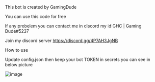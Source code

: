 This bot is created by GamingDude

You can use this code for free

If any probelem you can contact me in  discord my id GHC | Gaming Dude#5237

Join my discord server https://discord.gg/4P7AH3JgNB

How to use 

Update config.json then keep your bot TOKEN in secrets you can see  in below  picture


![image](https://user-images.githubusercontent.com/85998814/122225054-56399380-ced2-11eb-966e-ff3d5917c783.png)
